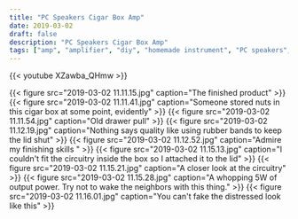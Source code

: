 ```yaml
---
title: "PC Speakers Cigar Box Amp"
date: 2019-03-02
draft: false
description: "PC Speakers Cigar Box Amp"
tags: ["amp", "amplifier", "diy", "homemade instrument", "PC speakers", "cigar box"]
---
```


{{< youtube XZawba_QHmw >}}

{{< figure src="2019-03-02 11.11.15.jpg" caption="The finished product" >}}
{{< figure src="2019-03-02 11.11.41.jpg" caption="Someone stored nuts in this cigar box at some point, evidently" >}}
{{< figure src="2019-03-02 11.11.54.jpg" caption="Old drawer pull" >}}
{{< figure src="2019-03-02 11.12.19.jpg" caption="Nothing says quality like using rubber bands to keep the lid shut" >}}
{{< figure src="2019-03-02 11.12.52.jpg" caption="Admire my finishing skills " >}}
{{< figure src="2019-03-02 11.15.13.jpg" caption="I couldn't fit the circuitry inside the box so I attached it to the lid" >}}
{{< figure src="2019-03-02 11.15.21.jpg" caption="A closer look at the circuitry" >}}
{{< figure src="2019-03-02 11.15.28.jpg" caption="A whopping 5W of output power. Try not to wake the neighbors with this thing." >}}
{{< figure src="2019-03-02 11.16.01.jpg" caption="You can't fake the distressed look like this" >}}
